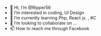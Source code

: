 - 👋 Hi, I’m @Ripper56
- 👀 I’m interested in coding, UI Design
- 🌱 I’m currently learning Php, React js. , #C
- 💞️ I’m looking to collaborate on ...
- 📫 How to reach me through Facebook

<!---
Ripper56/Ripper56 is a ✨ special ✨ repository because its `README.md` (this file) appears on your GitHub profile.
You can click the Preview link to take a look at your changes.
--->
